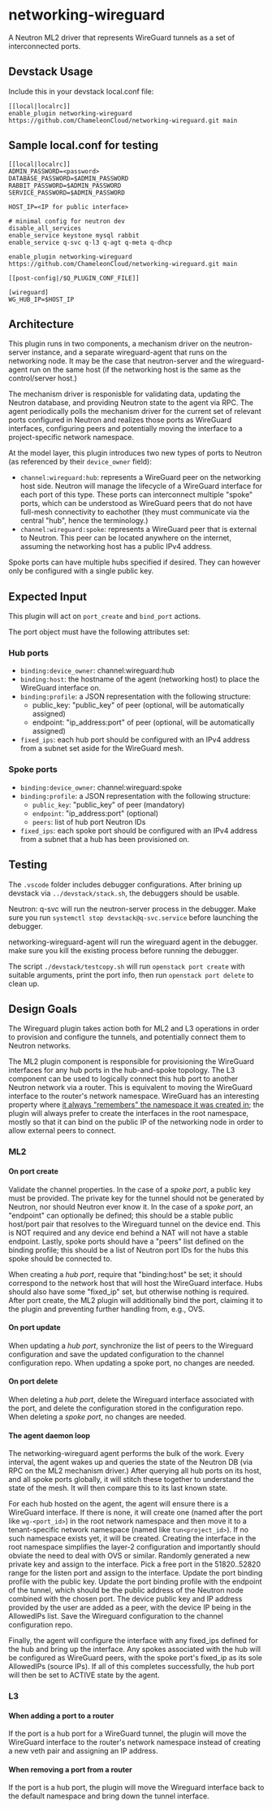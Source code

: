 # networking-wireguard

A Neutron ML2 driver that represents WireGuard tunnels as a set of interconnected ports.

## Devstack Usage

Include this in your devstack local.conf file:

```
[[local|localrc]]
enable_plugin networking-wireguard https://github.com/ChameleonCloud/networking-wireguard.git main
```

## Sample local.conf for testing

```
[[local|localrc]]
ADMIN_PASSWORD=<password>
DATABASE_PASSWORD=$ADMIN_PASSWORD
RABBIT_PASSWORD=$ADMIN_PASSWORD
SERVICE_PASSWORD=$ADMIN_PASSWORD

HOST_IP=<IP for public interface>

# minimal config for neutron dev
disable_all_services
enable_service keystone mysql rabbit
enable_service q-svc q-l3 q-agt q-meta q-dhcp

enable_plugin networking-wireguard https://github.com/ChameleonCloud/networking-wireguard.git main

[[post-config|/$Q_PLUGIN_CONF_FILE]]

[wireguard]
WG_HUB_IP=$HOST_IP
```

## Architecture

This plugin runs in two components, a mechanism driver on the neutron-server instance,
and a separate wireguard-agent that runs on the networking node. It may be the case that
neutron-server and the wireguard-agent run on the same host (if the networking host is
the same as the control/server host.)

The mechanism driver is responisble for validating data, updating the Neutron database,
and providing Neutron state to the agent via RPC. The agent periodically polls the
mechanism driver for the current set of relevant ports configured in Neutron and
realizes those ports as WireGuard interfaces, configuring peers and potentially moving
the interface to a project-specific network namespace.

At the model layer, this plugin introduces two new types of ports to Neutron (as
referenced by their `device_owner` field):

- `channel:wireguard:hub`: represents a WireGuard peer on the networking host side.
  Neutron will manage the lifecycle of a WireGuard interface for each port of this type.
  These ports can interconnect multiple "spoke" ports, which can be understood as
  WireGuard peers that do not have full-mesh connectivity to eachother (they must
  communicate via the central "hub", hence the terminology.)
- `channel:wireguard:spoke`: represents a WireGuard peer that is external to Neutron.
  This peer can be located anywhere on the internet, assuming the networking host has
  a public IPv4 address.

Spoke ports can have multiple hubs specified if desired. They can however only be
configured with a single public key.

## Expected Input

This plugin will act on `port_create` and `bind_port` actions.

The port object must have the following attributes set:

### Hub ports

- `binding:device_owner`: channel:wireguard:hub
- `binding:host`: the hostname of the agent (networking host) to place the WireGuard
  interface on.
- `binding:profile`: a JSON representation with the following structure:
  - public_key: "public_key" of peer (optional, will be automatically assigned)
  - endpoint: "ip_address:port" of peer (optional, will be automatically assigned)
- `fixed_ips`: each hub port should be configured with an IPv4 address from a subnet
  set aside for the WireGuard mesh.

### Spoke ports

- `binding:device_owner`: channel:wireguard:spoke
- `binding:profile`: a JSON representation with the following structure:
  - `public_key`: "public_key" of peer (mandatory)
  - `endpoint`: "ip_address:port" (optional)
  - `peers`: list of hub port Neutron IDs
- `fixed_ips`: each spoke port should be configured with an IPv4 address from a subnet
  that a hub has been provisioned on.

## Testing

The `.vscode` folder includes debugger configurations. After brining up devstack via
`../devstack/stack.sh`, the debuggers should be usable.

Neutron: q-svc will run the neutron-server process in the debugger.
Make sure you run `systemctl stop devstack@q-svc.service` before launching the debugger.

networking-wireguard-agent will run the wireguard agent in the debugger.
make sure you kill the existing process before running the debugger.

The script `./devstack/testcopy.sh` will run `openstack port create` with suitable
arguments, print the port info, then run `openstack port delete` to clean up.

## Design Goals

The Wireguard plugin takes action both for ML2 and L3 operations in order to provision
and configure the tunnels, and potentially connect them to Neutron networks.

The ML2 plugin component is responsible for provisioning the WireGuard interfaces for
any hub ports in the hub-and-spoke topology. The L3 component can be used to logically
connect this hub port to another Neutron network via a router. This is equivalent to
moving the WireGuard interface to the router's network namespace. WireGuard has an
interesting property where [it always "remembers" the namespace it was created
in](https://www.wireguard.com/netns/); the plugin will always prefer to create the
interfaces in the root namespace, mostly so that it can bind on the public IP of the
networking node in order to allow external peers to connect.

### ML2

#### On port create

Validate the channel properties. In the case of a _spoke port_, a public key must be
provided. The private key for the tunnel should not be generated by Neutron, nor should
Neutron ever know it. In the case of a _spoke port_, an "endpoint" can optionally be
defined; this should be a stable public host/port pair that resolves to the Wireguard
tunnel on the device end. This is NOT required and any device end behind a NAT will not
have a stable endpoint. Lastly, spoke ports should have a "peers" list defined on the
binding profile; this should be a list of Neutron port IDs for the hubs this spoke
should be connected to.

When creating a _hub port_, require that "binding:host" be set; it should correspond to
the network host that will host the WireGuard interface. Hubs should also have some
"fixed_ip" set, but otherwise nothing is required. After port create, the ML2 plugin
will additionally bind the port, claiming it to the plugin and preventing further
handling from, e.g., OVS.

#### On port update

When updating a _hub port_, synchronize the list of peers to the Wireguard configuration
and save the updated configuration to the channel configuration repo. When updating a
spoke port, no changes are needed.

#### On port delete

When deleting a _hub port_, delete the Wireguard interface associated with the port, and
delete the configuration stored in the configuration repo. When deleting a _spoke port_,
no changes are needed.

#### The agent daemon loop

The networking-wireguard agent performs the bulk of the work. Every interval, the agent
wakes up and queries the state of the Neutron DB (via RPC on the ML2 mechanism driver.)
After querying all hub ports on its host, and all spoke ports globally, it will stitch
these together to understand the state of the mesh. It will then compare this to its
last known state.

For each hub hosted on the agent, the agent will ensure there is a WireGuard interface.
If there is none, it will create one (named after the port like `wg-<port_id>`) in the
root network namespace and then move it to a tenant-specific network namespace (named
like `tun<project_id>`). If no such namespace exists yet, it will be created. Creating
the interface in the root namespace simplifies the layer-2 configuration and importantly
should obviate the need to deal with OVS or similar. Randomly generated a new private
key and assign to the interface. Pick a free port in the 51820..52820 range for the
listen port and assign to the interface. Update the port binding profile with the public
key. Update the port binding profile with the endpoint of the tunnel, which should be
the public address of the Neutron node combined with the chosen port. The device public
key and IP address provided by the user are added as a peer, with the device IP being in
the AllowedIPs list. Save the Wireguard configuration to the channel configuration repo.

Finally, the agent will configure the interface with any fixed_ips defined for the hub
and bring up the interface. Any spokes associated with the hub will be configured as
WireGuard peers, with the spoke port's fixed_ip as its sole AllowedIPs (source IPs). If
all of this completes successfully, the hub port will then be set to ACTIVE state by the
agent.

### L3

#### When adding a port to a router

If the port is a hub port for a WireGuard tunnel, the plugin will move the WireGuard
interface to the router's network namespace instead of creating a new veth pair and
assigning an IP address.

#### When removing a port from a router

If the port is a hub port, the plugin will move the Wireguard interface back to the
default namespace and bring down the tunnel interface.
